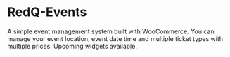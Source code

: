 # RedQ-Events
A simple event management system built with WooCommerce. You can manage your event location, event date time and multiple ticket types with multiple prices. Upcoming widgets available.

